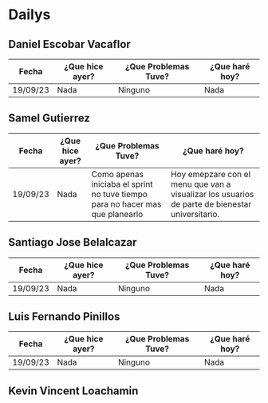 # Dailys

## Daniel Escobar Vacaflor

|Fecha|¿Que hice ayer?|¿Que Problemas Tuve?|¿Que haré hoy?|
|---|---|---|---|
|19/09/23|Nada|Ninguno|Nada|


## Samel Gutierrez

|Fecha|¿Que hice ayer?|¿Que Problemas Tuve?|¿Que haré hoy?|
|---|---|---|---|
|19/09/23|Nada|Como apenas iniciaba el sprint no tuve tiempo para no hacer mas que planearlo|Hoy emepzare con el menu que van a visualizar los usuarios de parte de bienestar universitario.|

## Santiago Jose Belalcazar

|Fecha|¿Que hice ayer?|¿Que Problemas Tuve?|¿Que haré hoy?|
|---|---|---|---|
|19/09/23|Nada|Ninguno|Nada|

## Luis Fernando Pinillos

|Fecha|¿Que hice ayer?|¿Que Problemas Tuve?|¿Que haré hoy?|
|---|---|---|---|
|19/09/23|Nada|Ninguno|Nada|

## Kevin Vincent Loachamin